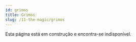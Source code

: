 ```yaml
---
id: grimos
title: Grimos
slug: /11-the-magic/grimos
---
```


Esta página está em construção e encontra-se indisponível.
